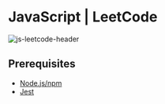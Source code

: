 # JavaScript | LeetCode

![js-leetcode-header](https://user-images.githubusercontent.com/82886646/157477396-4e6fdc64-3ace-4ba9-aa7d-50c80aa99976.png)

## Prerequisites
* [Node.js/npm](https://nodejs.org/en/)
* [Jest](https://www.npmjs.com/package/jest)
